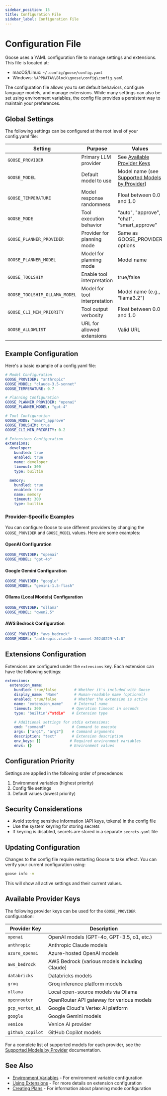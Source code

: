 ```yaml
---
sidebar_position: 15
title: Configuration File
sidebar_label: Configuration File
---
```


# Configuration File

Goose uses a YAML configuration file to manage settings and extensions. This file is located at:

* macOS/Linux: `~/.config/goose/config.yaml`
* Windows: `%APPDATA%\Block\goose\config\config.yaml`

The configuration file allows you to set default behaviors, configure language models, and manage extensions. While many settings can also be set using environment variables, the config file provides a persistent way to maintain your preferences.

## Global Settings

The following settings can be configured at the root level of your config.yaml file:

| Setting | Purpose | Values | Default | Required |
|---------|---------|---------|---------|-----------|
| `GOOSE_PROVIDER` | Primary LLM provider | See [Available Provider Keys](#available-provider-keys) | None | Yes |
| `GOOSE_MODEL` | Default model to use | Model name (see [Supported Models by Provider](/docs/getting-started/providers#supported-models-by-provider)) | None | Yes |
| `GOOSE_TEMPERATURE` | Model response randomness | Float between 0.0 and 1.0 | Model-specific | No |
| `GOOSE_MODE` | Tool execution behavior | "auto", "approve", "chat", "smart_approve" | "smart_approve" | No |
| `GOOSE_PLANNER_PROVIDER` | Provider for planning mode | Same as GOOSE_PROVIDER options | Falls back to GOOSE_PROVIDER | No |
| `GOOSE_PLANNER_MODEL` | Model for planning mode | Model name | Falls back to GOOSE_MODEL | No |
| `GOOSE_TOOLSHIM` | Enable tool interpretation | true/false | false | No |
| `GOOSE_TOOLSHIM_OLLAMA_MODEL` | Model for tool interpretation | Model name (e.g., "llama3.2") | System default | No |
| `GOOSE_CLI_MIN_PRIORITY` | Tool output verbosity | Float between 0.0 and 1.0 | 0.0 | No |
| `GOOSE_ALLOWLIST` | URL for allowed extensions | Valid URL | None | No |

## Example Configuration

Here's a basic example of a config.yaml file:

```yaml
# Model Configuration
GOOSE_PROVIDER: "anthropic"
GOOSE_MODEL: "claude-3.5-sonnet"
GOOSE_TEMPERATURE: 0.7

# Planning Configuration
GOOSE_PLANNER_PROVIDER: "openai"
GOOSE_PLANNER_MODEL: "gpt-4"

# Tool Configuration
GOOSE_MODE: "smart_approve"
GOOSE_TOOLSHIM: true
GOOSE_CLI_MIN_PRIORITY: 0.2

# Extensions Configuration
extensions:
  developer:
    bundled: true
    enabled: true
    name: developer
    timeout: 300
    type: builtin
  
  memory:
    bundled: true
    enabled: true
    name: memory
    timeout: 300
    type: builtin
```

### Provider-Specific Examples

You can configure Goose to use different providers by changing the `GOOSE_PROVIDER` and `GOOSE_MODEL` values. Here are some examples:

#### OpenAI Configuration
```yaml
GOOSE_PROVIDER: "openai"
GOOSE_MODEL: "gpt-4o"
```

#### Google Gemini Configuration
```yaml
GOOSE_PROVIDER: "google"
GOOSE_MODEL: "gemini-1.5-flash"
```

#### Ollama (Local Models) Configuration
```yaml
GOOSE_PROVIDER: "ollama"
GOOSE_MODEL: "qwen2.5"
```

#### AWS Bedrock Configuration
```yaml
GOOSE_PROVIDER: "aws_bedrock"
GOOSE_MODEL: "anthropic.claude-3-sonnet-20240229-v1:0"
```

## Extensions Configuration

Extensions are configured under the `extensions` key. Each extension can have the following settings:

```yaml
extensions:
  extension_name:
    bundled: true/false        # Whether it's included with Goose
    display_name: "Name"       # Human-readable name (optional)
    enabled: true/false        # Whether the extension is active
    name: "extension_name"     # Internal name
    timeout: 300              # Operation timeout in seconds
    type: "builtin"/"stdio"   # Extension type
    
    # Additional settings for stdio extensions:
    cmd: "command"            # Command to execute
    args: ["arg1", "arg2"]    # Command arguments
    description: "text"       # Extension description
    env_keys: []             # Required environment variables
    envs: {}                 # Environment values
```

## Configuration Priority

Settings are applied in the following order of precedence:

1. Environment variables (highest priority)
2. Config file settings
3. Default values (lowest priority)

## Security Considerations

- Avoid storing sensitive information (API keys, tokens) in the config file
- Use the system keyring for storing secrets
- If keyring is disabled, secrets are stored in a separate `secrets.yaml` file

## Updating Configuration

Changes to the config file require restarting Goose to take effect. You can verify your current configuration using:

```bash
goose info -v
```

This will show all active settings and their current values.

## Available Provider Keys

The following provider keys can be used for the `GOOSE_PROVIDER` configuration:

| Provider Key | Description |
|--------------|-------------|
| `openai` | OpenAI models (GPT-4o, GPT-3.5, o1, etc.) |
| `anthropic` | Anthropic Claude models |
| `azure_openai` | Azure-hosted OpenAI models |
| `aws_bedrock` | AWS Bedrock (various models including Claude) |
| `databricks` | Databricks models |
| `groq` | Groq inference platform models |
| `ollama` | Local open-source models via Ollama |
| `openrouter` | OpenRouter API gateway for various models |
| `gcp_vertex_ai` | Google Cloud's Vertex AI platform |
| `google` | Google Gemini models |
| `venice` | Venice AI provider |
| `github_copilot` | GitHub Copilot models |

For a complete list of supported models for each provider, see the [Supported Models by Provider](/docs/getting-started/providers#supported-models-by-provider) documentation.

## See Also

- [Environment Variables](./environment-variables.md) - For environment variable configuration
- [Using Extensions](/docs/getting-started/using-extensions.md) - For more details on extension configuration
- [Creating Plans](./creating-plans.md) - For information about planning mode configuration